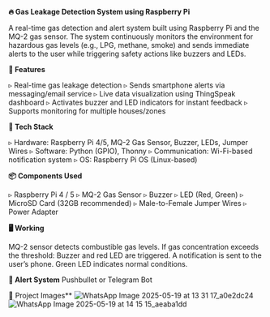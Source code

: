**🔥 Gas Leakage Detection System using Raspberry Pi**

A real-time gas detection and alert system built using Raspberry Pi and the MQ-2 gas sensor. The system continuously monitors the environment for hazardous gas levels (e.g., LPG, methane, smoke) and sends immediate alerts to the user while triggering safety actions like buzzers and LEDs.

**🚀 Features**

▹ Real-time gas leakage detection
▹ Sends smartphone alerts via messaging/email service
▹ Live data visualization using ThingSpeak dashboard
▹ Activates buzzer and LED indicators for instant feedback
▹ Supports monitoring for multiple houses/zones

**🧰 Tech Stack**

▹ Hardware: Raspberry Pi 4/5, MQ-2 Gas Sensor, Buzzer, LEDs, Jumper Wires
▹ Software: Python (GPIO), Thonny
▹ Communication: Wi-Fi-based notification system
▹ OS: Raspberry Pi OS (Linux-based)

**📦 Components Used**

▹ Raspberry Pi 4 / 5
▹ MQ-2 Gas Sensor
▹ Buzzer
▹ LED (Red, Green)
▹ MicroSD Card (32GB recommended)
▹ Male-to-Female Jumper Wires
▹ Power Adapter

**🖥️ Working**

MQ-2 sensor detects combustible gas levels.
If gas concentration exceeds the threshold:
Buzzer and red LED are triggered.
A notification is sent to the user’s phone.
Green LED indicates normal conditions.

**📲 Alert System**
Pushbullet or Telegram Bot

📸 Project Images**
![WhatsApp Image 2025-05-19 at 13 31 17_a0e2dc24](https://github.com/user-attachments/assets/7072053d-c666-47d7-8d5e-1b7e10b19c5a)
![WhatsApp Image 2025-05-19 at 14 15 15_aeaba1dd](https://github.com/user-attachments/assets/94e5abc5-b0ff-4d44-b10a-28b0b77dfa0c)



